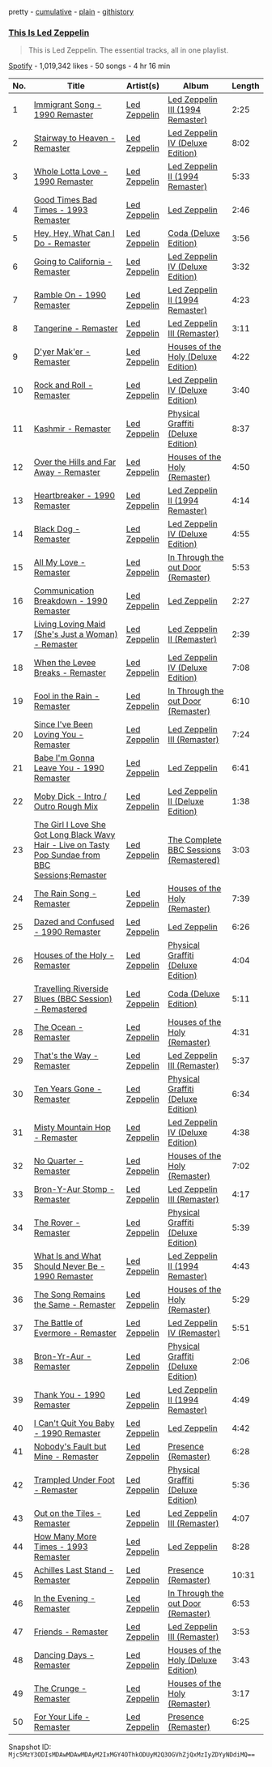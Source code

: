 pretty - [cumulative](/playlists/cumulative/37i9dQZF1DZ06evO1NyWWI.md) - [plain](/playlists/plain/37i9dQZF1DZ06evO1NyWWI) - [githistory](https://github.githistory.xyz/mackorone/spotify-playlist-archive/blob/main/playlists/plain/37i9dQZF1DZ06evO1NyWWI)

### [This Is Led Zeppelin](https://open.spotify.com/playlist/37i9dQZF1DZ06evO1NyWWI)

> This is Led Zeppelin\. The essential tracks, all in one playlist.

[Spotify](https://open.spotify.com/user/spotify) - 1,019,342 likes - 50 songs - 4 hr 16 min

| No. | Title | Artist(s) | Album | Length |
|---|---|---|---|---|
| 1 | [Immigrant Song \- 1990 Remaster](https://open.spotify.com/track/6kjlvJLh2DBsSQtqVzFh8I) | [Led Zeppelin](https://open.spotify.com/artist/36QJpDe2go2KgaRleHCDTp) | [Led Zeppelin III \(1994 Remaster\)](https://open.spotify.com/album/1u5BsuBK45mLwrbqdASN3g) | 2:25 |
| 2 | [Stairway to Heaven \- Remaster](https://open.spotify.com/track/5CQ30WqJwcep0pYcV4AMNc) | [Led Zeppelin](https://open.spotify.com/artist/36QJpDe2go2KgaRleHCDTp) | [Led Zeppelin IV \(Deluxe Edition\)](https://open.spotify.com/album/44Ig8dzqOkvkGDzaUof9lK) | 8:02 |
| 3 | [Whole Lotta Love \- 1990 Remaster](https://open.spotify.com/track/0hCB0YR03f6AmQaHbwWDe8) | [Led Zeppelin](https://open.spotify.com/artist/36QJpDe2go2KgaRleHCDTp) | [Led Zeppelin II \(1994 Remaster\)](https://open.spotify.com/album/70lQYZtypdCALtFVlQAcvx) | 5:33 |
| 4 | [Good Times Bad Times \- 1993 Remaster](https://open.spotify.com/track/0QwZfbw26QeUoIy82Z2jYp) | [Led Zeppelin](https://open.spotify.com/artist/36QJpDe2go2KgaRleHCDTp) | [Led Zeppelin](https://open.spotify.com/album/3ycjBixZf7S3WpC5WZhhUK) | 2:46 |
| 5 | [Hey, Hey, What Can I Do \- Remaster](https://open.spotify.com/track/16VhHtoaOjTU4AJBNSBNQ1) | [Led Zeppelin](https://open.spotify.com/artist/36QJpDe2go2KgaRleHCDTp) | [Coda \(Deluxe Edition\)](https://open.spotify.com/album/56G9UnPmRifbubzPDJfAyd) | 3:56 |
| 6 | [Going to California \- Remaster](https://open.spotify.com/track/70gbuMqwNBE2Y5rkQJE9By) | [Led Zeppelin](https://open.spotify.com/artist/36QJpDe2go2KgaRleHCDTp) | [Led Zeppelin IV \(Deluxe Edition\)](https://open.spotify.com/album/44Ig8dzqOkvkGDzaUof9lK) | 3:32 |
| 7 | [Ramble On \- 1990 Remaster](https://open.spotify.com/track/3MODES4TNtygekLl146Dxd) | [Led Zeppelin](https://open.spotify.com/artist/36QJpDe2go2KgaRleHCDTp) | [Led Zeppelin II \(1994 Remaster\)](https://open.spotify.com/album/70lQYZtypdCALtFVlQAcvx) | 4:23 |
| 8 | [Tangerine \- Remaster](https://open.spotify.com/track/4ywWJqYKOwaVVh9xXARWUS) | [Led Zeppelin](https://open.spotify.com/artist/36QJpDe2go2KgaRleHCDTp) | [Led Zeppelin III \(Remaster\)](https://open.spotify.com/album/6P5QHz4XtxOmS5EuiGIPut) | 3:11 |
| 9 | [D'yer Mak'er \- Remaster](https://open.spotify.com/track/4ItljeeAXtHsnsnnQojaO2) | [Led Zeppelin](https://open.spotify.com/artist/36QJpDe2go2KgaRleHCDTp) | [Houses of the Holy \(Deluxe Edition\)](https://open.spotify.com/album/7gS8ozSkvPW3VBPLnXOZ7S) | 4:22 |
| 10 | [Rock and Roll \- Remaster](https://open.spotify.com/track/4PRGxHpCpF2yoOHYKQIEwD) | [Led Zeppelin](https://open.spotify.com/artist/36QJpDe2go2KgaRleHCDTp) | [Led Zeppelin IV \(Deluxe Edition\)](https://open.spotify.com/album/44Ig8dzqOkvkGDzaUof9lK) | 3:40 |
| 11 | [Kashmir \- Remaster](https://open.spotify.com/track/6Vjk8MNXpQpi0F4BefdTyq) | [Led Zeppelin](https://open.spotify.com/artist/36QJpDe2go2KgaRleHCDTp) | [Physical Graffiti \(Deluxe Edition\)](https://open.spotify.com/album/26tH0kjUhkxBEd3ipGkx3Y) | 8:37 |
| 12 | [Over the Hills and Far Away \- Remaster](https://open.spotify.com/track/2eDdFHgqNJltzlvlZFVDWd) | [Led Zeppelin](https://open.spotify.com/artist/36QJpDe2go2KgaRleHCDTp) | [Houses of the Holy \(Remaster\)](https://open.spotify.com/album/0GqpoHJREPp0iuXK3HzrHk) | 4:50 |
| 13 | [Heartbreaker \- 1990 Remaster](https://open.spotify.com/track/6WE7jSshLCuVKoCmobVKVf) | [Led Zeppelin](https://open.spotify.com/artist/36QJpDe2go2KgaRleHCDTp) | [Led Zeppelin II \(1994 Remaster\)](https://open.spotify.com/album/70lQYZtypdCALtFVlQAcvx) | 4:14 |
| 14 | [Black Dog \- Remaster](https://open.spotify.com/track/3qT4bUD1MaWpGrTwcvguhb) | [Led Zeppelin](https://open.spotify.com/artist/36QJpDe2go2KgaRleHCDTp) | [Led Zeppelin IV \(Deluxe Edition\)](https://open.spotify.com/album/44Ig8dzqOkvkGDzaUof9lK) | 4:55 |
| 15 | [All My Love \- Remaster](https://open.spotify.com/track/5hhVpGIBlqAU5yJEOmrk5o) | [Led Zeppelin](https://open.spotify.com/artist/36QJpDe2go2KgaRleHCDTp) | [In Through the out Door \(Remaster\)](https://open.spotify.com/album/1W5CtQ7Ng0kP3lXyz7PIT2) | 5:53 |
| 16 | [Communication Breakdown \- 1990 Remaster](https://open.spotify.com/track/0yVs7eSL8mPnIu2CGKHpUQ) | [Led Zeppelin](https://open.spotify.com/artist/36QJpDe2go2KgaRleHCDTp) | [Led Zeppelin](https://open.spotify.com/album/3ycjBixZf7S3WpC5WZhhUK) | 2:27 |
| 17 | [Living Loving Maid \(She's Just a Woman\) \- Remaster](https://open.spotify.com/track/49C6EGQhCUSgyADHYvJ7ez) | [Led Zeppelin](https://open.spotify.com/artist/36QJpDe2go2KgaRleHCDTp) | [Led Zeppelin II \(Remaster\)](https://open.spotify.com/album/58MQ0PLijVHePUonQlK76Y) | 2:39 |
| 18 | [When the Levee Breaks \- Remaster](https://open.spotify.com/track/05f8Hg3RSfiPSCBQOtxl3i) | [Led Zeppelin](https://open.spotify.com/artist/36QJpDe2go2KgaRleHCDTp) | [Led Zeppelin IV \(Deluxe Edition\)](https://open.spotify.com/album/44Ig8dzqOkvkGDzaUof9lK) | 7:08 |
| 19 | [Fool in the Rain \- Remaster](https://open.spotify.com/track/3i25w2HOWoafnTIiWJCL71) | [Led Zeppelin](https://open.spotify.com/artist/36QJpDe2go2KgaRleHCDTp) | [In Through the out Door \(Remaster\)](https://open.spotify.com/album/1W5CtQ7Ng0kP3lXyz7PIT2) | 6:10 |
| 20 | [Since I've Been Loving You \- Remaster](https://open.spotify.com/track/1SDiiE3v2z89VxC3aVRKHQ) | [Led Zeppelin](https://open.spotify.com/artist/36QJpDe2go2KgaRleHCDTp) | [Led Zeppelin III \(Remaster\)](https://open.spotify.com/album/6P5QHz4XtxOmS5EuiGIPut) | 7:24 |
| 21 | [Babe I'm Gonna Leave You \- 1990 Remaster](https://open.spotify.com/track/4OMu5a8sFpcRCPCcsoEaov) | [Led Zeppelin](https://open.spotify.com/artist/36QJpDe2go2KgaRleHCDTp) | [Led Zeppelin](https://open.spotify.com/album/3ycjBixZf7S3WpC5WZhhUK) | 6:41 |
| 22 | [Moby Dick \- Intro / Outro Rough Mix](https://open.spotify.com/track/4lZjT7PLaWPIcm2InIDU2k) | [Led Zeppelin](https://open.spotify.com/artist/36QJpDe2go2KgaRleHCDTp) | [Led Zeppelin II \(Deluxe Edition\)](https://open.spotify.com/album/58N1RPC3B4mRkjBaug4u3X) | 1:38 |
| 23 | [The Girl I Love She Got Long Black Wavy Hair \- Live on Tasty Pop Sundae from BBC Sessions;Remaster](https://open.spotify.com/track/7ecVrUYlhj6OrKTAK0oDzo) | [Led Zeppelin](https://open.spotify.com/artist/36QJpDe2go2KgaRleHCDTp) | [The Complete BBC Sessions \(Remastered\)](https://open.spotify.com/album/6VH2op0GKIl3WNTbZmmcmI) | 3:03 |
| 24 | [The Rain Song \- Remaster](https://open.spotify.com/track/3JLrri1xSCui3bzITDJbkk) | [Led Zeppelin](https://open.spotify.com/artist/36QJpDe2go2KgaRleHCDTp) | [Houses of the Holy \(Remaster\)](https://open.spotify.com/album/0GqpoHJREPp0iuXK3HzrHk) | 7:39 |
| 25 | [Dazed and Confused \- 1990 Remaster](https://open.spotify.com/track/6hu1f1cXSw7OAqhpSQ2zDy) | [Led Zeppelin](https://open.spotify.com/artist/36QJpDe2go2KgaRleHCDTp) | [Led Zeppelin](https://open.spotify.com/album/3ycjBixZf7S3WpC5WZhhUK) | 6:26 |
| 26 | [Houses of the Holy \- Remaster](https://open.spotify.com/track/0d0Z9qFbTIgDSZtImluTAy) | [Led Zeppelin](https://open.spotify.com/artist/36QJpDe2go2KgaRleHCDTp) | [Physical Graffiti \(Deluxe Edition\)](https://open.spotify.com/album/26tH0kjUhkxBEd3ipGkx3Y) | 4:04 |
| 27 | [Travelling Riverside Blues \(BBC Session\) \- Remastered](https://open.spotify.com/track/3dCarMp6T3GsKCspJgeD0a) | [Led Zeppelin](https://open.spotify.com/artist/36QJpDe2go2KgaRleHCDTp) | [Coda \(Deluxe Edition\)](https://open.spotify.com/album/56G9UnPmRifbubzPDJfAyd) | 5:11 |
| 28 | [The Ocean \- Remaster](https://open.spotify.com/track/0AqjkVFqa1ujle4Lb1k9wR) | [Led Zeppelin](https://open.spotify.com/artist/36QJpDe2go2KgaRleHCDTp) | [Houses of the Holy \(Remaster\)](https://open.spotify.com/album/0GqpoHJREPp0iuXK3HzrHk) | 4:31 |
| 29 | [That's the Way \- Remaster](https://open.spotify.com/track/1ZUv3ISx2nFaz0JimVdcoT) | [Led Zeppelin](https://open.spotify.com/artist/36QJpDe2go2KgaRleHCDTp) | [Led Zeppelin III \(Remaster\)](https://open.spotify.com/album/6P5QHz4XtxOmS5EuiGIPut) | 5:37 |
| 30 | [Ten Years Gone \- Remaster](https://open.spotify.com/track/6M5m8gfTj3rhYEPDzLmdL4) | [Led Zeppelin](https://open.spotify.com/artist/36QJpDe2go2KgaRleHCDTp) | [Physical Graffiti \(Deluxe Edition\)](https://open.spotify.com/album/26tH0kjUhkxBEd3ipGkx3Y) | 6:34 |
| 31 | [Misty Mountain Hop \- Remaster](https://open.spotify.com/track/5NnZ4JJxWiqqhYNu3rwmFj) | [Led Zeppelin](https://open.spotify.com/artist/36QJpDe2go2KgaRleHCDTp) | [Led Zeppelin IV \(Deluxe Edition\)](https://open.spotify.com/album/44Ig8dzqOkvkGDzaUof9lK) | 4:38 |
| 32 | [No Quarter \- Remaster](https://open.spotify.com/track/0GRBFjza23Im7Xb16c9AaK) | [Led Zeppelin](https://open.spotify.com/artist/36QJpDe2go2KgaRleHCDTp) | [Houses of the Holy \(Remaster\)](https://open.spotify.com/album/0GqpoHJREPp0iuXK3HzrHk) | 7:02 |
| 33 | [Bron\-Y\-Aur Stomp \- Remaster](https://open.spotify.com/track/1dK6cNOMYjEP3QGYOfwP6t) | [Led Zeppelin](https://open.spotify.com/artist/36QJpDe2go2KgaRleHCDTp) | [Led Zeppelin III \(Remaster\)](https://open.spotify.com/album/6P5QHz4XtxOmS5EuiGIPut) | 4:17 |
| 34 | [The Rover \- Remaster](https://open.spotify.com/track/4r8AQvzullpWTDpgv70KxD) | [Led Zeppelin](https://open.spotify.com/artist/36QJpDe2go2KgaRleHCDTp) | [Physical Graffiti \(Deluxe Edition\)](https://open.spotify.com/album/26tH0kjUhkxBEd3ipGkx3Y) | 5:39 |
| 35 | [What Is and What Should Never Be \- 1990 Remaster](https://open.spotify.com/track/5G7uLHtoEW140QOcBpJlfz) | [Led Zeppelin](https://open.spotify.com/artist/36QJpDe2go2KgaRleHCDTp) | [Led Zeppelin II \(1994 Remaster\)](https://open.spotify.com/album/70lQYZtypdCALtFVlQAcvx) | 4:43 |
| 36 | [The Song Remains the Same \- Remaster](https://open.spotify.com/track/2e61kmae4HhbuS9hYONQ0A) | [Led Zeppelin](https://open.spotify.com/artist/36QJpDe2go2KgaRleHCDTp) | [Houses of the Holy \(Remaster\)](https://open.spotify.com/album/0GqpoHJREPp0iuXK3HzrHk) | 5:29 |
| 37 | [The Battle of Evermore \- Remaster](https://open.spotify.com/track/6KCjY5kHvgWaWcAV6BBzxO) | [Led Zeppelin](https://open.spotify.com/artist/36QJpDe2go2KgaRleHCDTp) | [Led Zeppelin IV \(Remaster\)](https://open.spotify.com/album/5EyIDBAqhnlkAHqvPRwdbX) | 5:51 |
| 38 | [Bron\-Yr\-Aur \- Remaster](https://open.spotify.com/track/5rgWj8h7lzbSmwpp0wFkXD) | [Led Zeppelin](https://open.spotify.com/artist/36QJpDe2go2KgaRleHCDTp) | [Physical Graffiti \(Deluxe Edition\)](https://open.spotify.com/album/26tH0kjUhkxBEd3ipGkx3Y) | 2:06 |
| 39 | [Thank You \- 1990 Remaster](https://open.spotify.com/track/4ZkhFcoS3apzze9w2yI9NO) | [Led Zeppelin](https://open.spotify.com/artist/36QJpDe2go2KgaRleHCDTp) | [Led Zeppelin II \(1994 Remaster\)](https://open.spotify.com/album/70lQYZtypdCALtFVlQAcvx) | 4:49 |
| 40 | [I Can't Quit You Baby \- 1990 Remaster](https://open.spotify.com/track/62QInSlXQI11BR9ycVWjd6) | [Led Zeppelin](https://open.spotify.com/artist/36QJpDe2go2KgaRleHCDTp) | [Led Zeppelin](https://open.spotify.com/album/3ycjBixZf7S3WpC5WZhhUK) | 4:42 |
| 41 | [Nobody's Fault but Mine \- Remaster](https://open.spotify.com/track/6unmtLYQ2LQ1Cg4IdAiU9g) | [Led Zeppelin](https://open.spotify.com/artist/36QJpDe2go2KgaRleHCDTp) | [Presence \(Remaster\)](https://open.spotify.com/album/3uhD8hNpb0m3iIZ18RHH5u) | 6:28 |
| 42 | [Trampled Under Foot \- Remaster](https://open.spotify.com/track/4lPJoKw24HizeIcDLqaWeE) | [Led Zeppelin](https://open.spotify.com/artist/36QJpDe2go2KgaRleHCDTp) | [Physical Graffiti \(Deluxe Edition\)](https://open.spotify.com/album/26tH0kjUhkxBEd3ipGkx3Y) | 5:36 |
| 43 | [Out on the Tiles \- Remaster](https://open.spotify.com/track/6fxcpQMUoX0ofnbIHVnVWN) | [Led Zeppelin](https://open.spotify.com/artist/36QJpDe2go2KgaRleHCDTp) | [Led Zeppelin III \(Remaster\)](https://open.spotify.com/album/6P5QHz4XtxOmS5EuiGIPut) | 4:07 |
| 44 | [How Many More Times \- 1993 Remaster](https://open.spotify.com/track/5VBzIn9cBH4BNa1c6Zilba) | [Led Zeppelin](https://open.spotify.com/artist/36QJpDe2go2KgaRleHCDTp) | [Led Zeppelin](https://open.spotify.com/album/3ycjBixZf7S3WpC5WZhhUK) | 8:28 |
| 45 | [Achilles Last Stand \- Remaster](https://open.spotify.com/track/1ibHApXtb0pgplmNDRLHrJ) | [Led Zeppelin](https://open.spotify.com/artist/36QJpDe2go2KgaRleHCDTp) | [Presence \(Remaster\)](https://open.spotify.com/album/3uhD8hNpb0m3iIZ18RHH5u) | 10:31 |
| 46 | [In the Evening \- Remaster](https://open.spotify.com/track/5OGPjlTOXvKFhnCy9zSdpv) | [Led Zeppelin](https://open.spotify.com/artist/36QJpDe2go2KgaRleHCDTp) | [In Through the out Door \(Remaster\)](https://open.spotify.com/album/1W5CtQ7Ng0kP3lXyz7PIT2) | 6:53 |
| 47 | [Friends \- Remaster](https://open.spotify.com/track/7jP44G0vKQLkfJ3x19pqPn) | [Led Zeppelin](https://open.spotify.com/artist/36QJpDe2go2KgaRleHCDTp) | [Led Zeppelin III \(Remaster\)](https://open.spotify.com/album/6P5QHz4XtxOmS5EuiGIPut) | 3:53 |
| 48 | [Dancing Days \- Remaster](https://open.spotify.com/track/4YsNkF22bkppExAF3kOTYv) | [Led Zeppelin](https://open.spotify.com/artist/36QJpDe2go2KgaRleHCDTp) | [Houses of the Holy \(Deluxe Edition\)](https://open.spotify.com/album/7gS8ozSkvPW3VBPLnXOZ7S) | 3:43 |
| 49 | [The Crunge \- Remaster](https://open.spotify.com/track/7IgBLFklu75pp8Y1vphChS) | [Led Zeppelin](https://open.spotify.com/artist/36QJpDe2go2KgaRleHCDTp) | [Houses of the Holy \(Remaster\)](https://open.spotify.com/album/0GqpoHJREPp0iuXK3HzrHk) | 3:17 |
| 50 | [For Your Life \- Remaster](https://open.spotify.com/track/6ly5DBm7QhjU8RQWl2neJg) | [Led Zeppelin](https://open.spotify.com/artist/36QJpDe2go2KgaRleHCDTp) | [Presence \(Remaster\)](https://open.spotify.com/album/3uhD8hNpb0m3iIZ18RHH5u) | 6:25 |

Snapshot ID: `Mjc5MzY3ODIsMDAwMDAwMDAyM2IxMGY4OThkODUyM2Q3OGVhZjQxMzIyZDYyNDdiMQ==`
